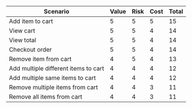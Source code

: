 | Scenario                             | Value | Risk | Cost | Total |
| ------------------------------------ | ----- | ---- | ---- | ----- |
| Add item to cart                     | 5     | 5    | 5    | 15    |
| View cart                            | 5     | 5    | 4    | 14    |
| View total                           | 5     | 5    | 4    | 14    |
| Checkout order                       | 5     | 5    | 4    | 14    |
| Remove item from cart                | 4     | 5    | 4    | 13    |
| Add multiple different items to cart | 4     | 4    | 4    | 12    |
| Add multiple same items to cart      | 4     | 4    | 4    | 12    |
| Remove multiple items from cart      | 4     | 4    | 3    | 11    |
| Remove all items from cart           | 4     | 4    | 3    | 11    |